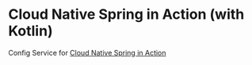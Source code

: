 # Cloud Native Spring in Action (with Kotlin)

Config Service for [Cloud Native Spring in Action](https://www.manning.com/books/cloud-native-spring-in-action)